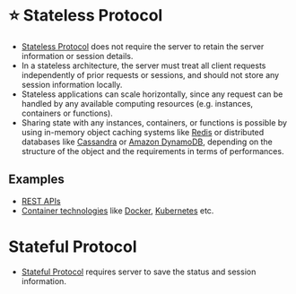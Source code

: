 # :star: Stateless Protocol
- [Stateless Protocol](https://www.geeksforgeeks.org/difference-between-stateless-and-stateful-protocol/) does not require the server to retain the server information or session details.
- In a stateless architecture, the server must treat all client requests independently of prior requests or sessions, and should not store any session information locally.
- Stateless applications can scale horizontally, since any request can be handled by any available computing resources (e.g. instances, containers or functions).
- Sharing state with any instances, containers, or functions is possible by using in-memory object caching systems like [Redis](../1_Databases/8_Caching-InMemory-Databases/Redis) or distributed databases like [Cassandra](../1_Databases/11_WideColumn-Databases/ApacheCasandra.md) or [Amazon DynamoDB](https://github.com/Anshul619/AWS-Services/tree/main/1_Databases/AmazonDynamoDB/Readme.md), depending on the structure of the object and the requirements in terms of performances.

## Examples
- [REST APIs](../8_APIStandards/Protocols/REST.md)
- [Container technologies](../9_Container&Orchestration/Readme.md) like [Docker](../9_Container&Orchestration/Docker/Readme.md), [Kubernetes](../9_Container&Orchestration/Kubernates/Readme.md) etc.

# Stateful Protocol
- [Stateful Protocol](https://www.geeksforgeeks.org/difference-between-stateless-and-stateful-protocol/) requires server to save the status and session information.